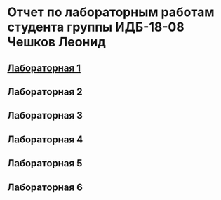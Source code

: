 # Отчет по лабораторным работам студента группы ИДБ-18-08 Чешков Леонид

## [Лабораторная 1](https://github.com/Leo-alt-droid/Leonid-Cheshkov/wiki/Лабораторные-работы)

## Лабораторная 2

## Лабораторная 3

## Лабораторная 4

## Лабораторная 5

## Лабораторная 6

